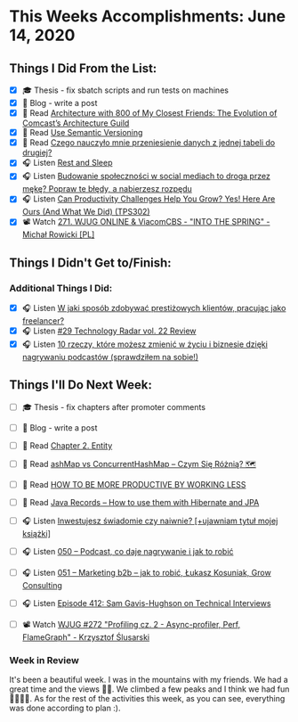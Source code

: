 # This Weeks Accomplishments: June 14, 2020

## Things I Did From the List:

- [x] ‍🎓 Thesis - fix sbatch scripts and run tests on machines
- [x] 📝 Blog - write a post
- [x] 📗 Read [Architecture with 800 of My Closest Friends: The Evolution of Comcast’s Architecture Guild](https://www.infoq.com/articles/architecture-guild-800-friends/)
- [x] 📗 Read [Use Semantic Versioning](https://jlbp.dev/JLBP-3)
- [x] 📗 Read [Czego nauczyło mnie przeniesienie danych z jednej tabeli do drugiej?](https://kobietydokodu.pl/czego-nauczylo-mnie-przeniesienie-danych-z-jednej-tabeli-do-drugiej/)
- [x] 🎧 Listen [Rest and Sleep](https://youtu.be/ZMhSCjeP5wI)
- [x] 🎧 Listen [Budowanie społeczności w social mediach to droga przez mękę? Popraw te błędy, a nabierzesz rozpędu](https://malawielkafirma.pl/budowanie-spolecznosci-w-social-mediach/)
- [x] 🎧 Listen [Can Productivity Challenges Help You Grow? Yes! Here Are Ours (And What We Did) (TPS302)](https://www.asianefficiency.com/podcast/302-challenges/)
- [x] 📽️ Watch [271. WJUG ONLINE & ViacomCBS - "INTO THE SPRING" - Michał Rowicki [PL]](https://youtu.be/7aYg3Dweeb4)

## Things I Didn't Get to/Finish:


### Additional Things I Did:

- [x] 🎧 Listen [W jaki sposób zdobywać prestiżowych klientów, pracując jako freelancer?](https://malawielkafirma.pl/jak-zdobywac-prestizowych-klientow/)
- [x] 🎧 Listen [#29 Technology Radar vol. 22 Review](https://patoarchitekci.io/29/)
- [x] 🎧 Listen [10 rzeczy, które możesz zmienić w życiu i biznesie dzięki nagrywaniu podcastów (sprawdziłem na sobie!)](https://malawielkafirma.pl/10-rzeczy-ktore-zmienisz-dzieki-podcastom/)

## Things I'll Do Next Week:

- [ ] ‍🎓 Thesis - fix chapters after promoter comments
- [ ] 📝 Blog - write a post
- [ ] 📗 Read [Chapter 2. Entity](https://docs.jboss.org/hibernate/orm/5.0/mappingGuide/en-US/html/ch02.html)
- [ ] 📗 Read [ashMap vs ConcurrentHashMap – Czym Się Różnią? 🗺](https://sztukakodu.pl/hashmap-vs-concurrenthashmap-czym-sie-roznia/)
- [ ] 📗 Read [HOW TO BE MORE PRODUCTIVE BY WORKING LESS](https://markmanson.net/how-to-be-more-productive)
- [ ] 📗 Read [Java Records – How to use them with Hibernate and JPA](https://thorben-janssen.com/java-records-hibernate-jpa/)
- [ ] 🎧 Listen [Inwestujesz świadomie czy naiwnie? [+ujawniam tytuł mojej książki]](https://marciniwuc.com/najlepsza-ksiazka-o-inwestowaniu-aktualnosci-11-czerwca-2020/)
- [ ] 🎧 Listen [050 – Podcast, co daje nagrywanie i jak to robić](https://piotrbucki.pl/050)
- [ ] 🎧 Listen [051 – Marketing b2b – jak to robić, Łukasz Kosuniak, Grow Consulting](https://piotrbucki.pl/051)
- [ ] 🎧 Listen [Episode 412: Sam Gavis-Hughson on Technical Interviews](https://www.se-radio.net/2020/06/episode-412-sam-gavis-hughson-on-technical-interviews/)
- [ ] 📽️ Watch [WJUG #272 "Profiling cz. 2 - Async-profiler, Perf, FlameGraph" - Krzysztof Ślusarski](https://youtu.be/EwQib3aYPvc)


### Week in Review
It's been a beautiful week. I was in the mountains with my friends. We had a great time and the views 👍🏻. We climbed a few peaks and I think we had fun 💪🏻💪🏻. As for the rest of the activities this week, as you can see, everything was done according to plan :).
